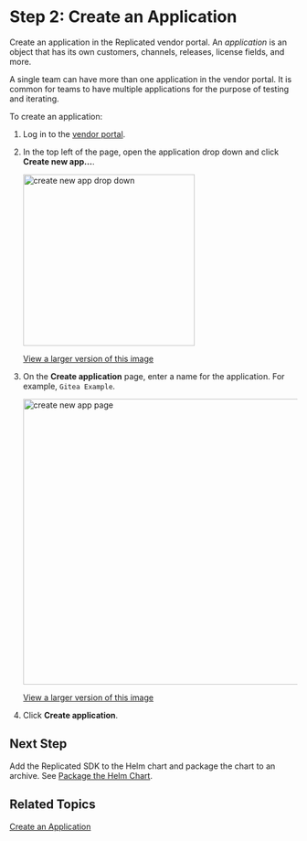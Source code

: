 # Step 2: Create an Application

Create an application in the Replicated vendor portal. An _application_ is an object that has its own customers, channels, releases, license fields, and more.

A single team can have more than one application in the vendor portal. It is common for teams to have multiple applications for the purpose of testing and iterating.

To create an application:

1. Log in to the [vendor portal](https://vendor.replicated.com/).

1. In the top left of the page, open the application drop down and click **Create new app...**.

   <img alt="create new app drop down" src="/images/create-new-app.png" width="300px"/>

   [View a larger version of this image](/images/create-new-app.png)

1. On the **Create application** page, enter a name for the application. For example, `Gitea Example`.

   <img alt="create new app page" src="/images/create-application-page.png" width="500px"/>

   [View a larger version of this image](/images/create-application-page.png)

1. Click **Create application**.

## Next Step

Add the Replicated SDK to the Helm chart and package the chart to an archive. See [Package the Helm Chart](tutorial-kots-helm-package-chart).

## Related Topics

[Create an Application](/vendor/vendor-portal-manage-app#create-an-application)
